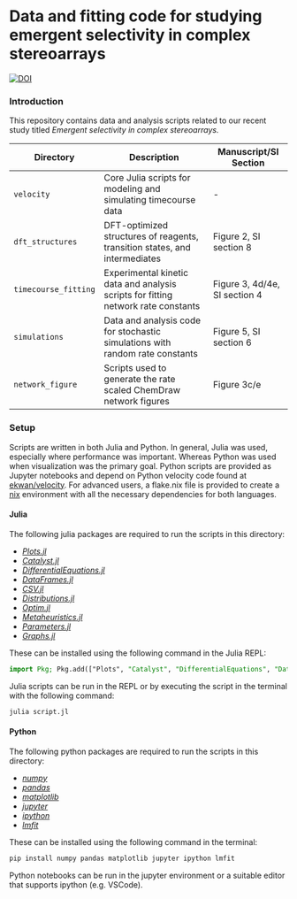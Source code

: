 # Data and fitting code for studying emergent selectivity in complex stereoarrays

[![DOI](https://zenodo.org/badge/807292002.svg)](https://zenodo.org/doi/10.5281/zenodo.11398531)

### Introduction

This repository contains data and analysis scripts related to our recent study titled *Emergent selectivity in complex stereoarrays.* 

| Directory | Description | Manuscript/SI Section |
| --- | --- | --- |
| `velocity` | Core Julia scripts for modeling and simulating timecourse data | - |
| `dft_structures` | DFT-optimized structures of reagents, transition states, and intermediates | Figure 2, SI section 8 |
| `timecourse_fitting` | Experimental kinetic data and analysis scripts for fitting network rate constants | Figure 3, 4d/4e, SI section 4 |
| `simulations` | Data and analysis code for stochastic simulations with random rate constants | Figure 5, SI section 6 |
| `network_figure` | Scripts used to generate the rate scaled ChemDraw network figures | Figure 3c/e |

### Setup

Scripts are written in both Julia and Python. In general, Julia was used, especially where performance was important. Whereas Python was used when visualization was the primary goal. Python scripts are provided as Jupyter notebooks and depend on Python velocity code found at [ekwan/velocity](https://github.com/ekwan/velocity). For advanced users, a flake.nix file is provided to create a [nix](https://nixos.org/) environment with all the necessary dependencies for both languages.

#### Julia
The following julia packages are required to run the scripts in this directory:
* *[Plots.jl](https://github.com/JuliaPlots/Plots.jl)* 
* *[Catalyst.jl](https://github.com/SciML/Catalyst.jl)*
* *[DifferentialEquations.jl](https://github.com/SciML/DifferentialEquations.jl)*
* *[DataFrames.jl](https://github.com/JuliaData/DataFrames.jl)*
* *[CSV.jl](https://github.com/JuliaData/CSV.jl)*
* *[Distributions.jl](https://github.com/JuliaStats/Distributions.jl)*
* *[Optim.jl](https://github.com/JuliaNLSolvers/Optim.jl)*
* *[Metaheuristics.jl](https://github.com/jmejia8/Metaheuristics.jl)*
* *[Parameters.jl](https://github.com/mauro3/Parameters.jl)*
* *[Graphs.jl](https://github.com/JuliaGraphs/Graphs.jl)*

These can be installed using the following command in the Julia REPL:
```julia
import Pkg; Pkg.add(["Plots", "Catalyst", "DifferentialEquations", "DataFrames", "CSV", "Distributions", "Optim", "Metaheuristics", "Parameters", "Graphs"])
```

Julia scripts can be run in the REPL or by executing the script in the terminal with the following command:
```bash
julia script.jl
```

#### Python
The following python packages are required to run the scripts in this directory:
* *[numpy](https://numpy.org/)*
* *[pandas](https://pandas.pydata.org/)*
* *[matplotlib](https://matplotlib.org/)*
* *[jupyter](https://jupyter.org/)*
* *[ipython](https://ipython.org/)*
* *[lmfit](https://lmfit.github.io/lmfit-py/)*

These can be installed using the following command in the terminal:
```bash
pip install numpy pandas matplotlib jupyter ipython lmfit
```

Python notebooks can be run in the jupyter environment or a suitable editor that supports ipython (e.g. VSCode).

